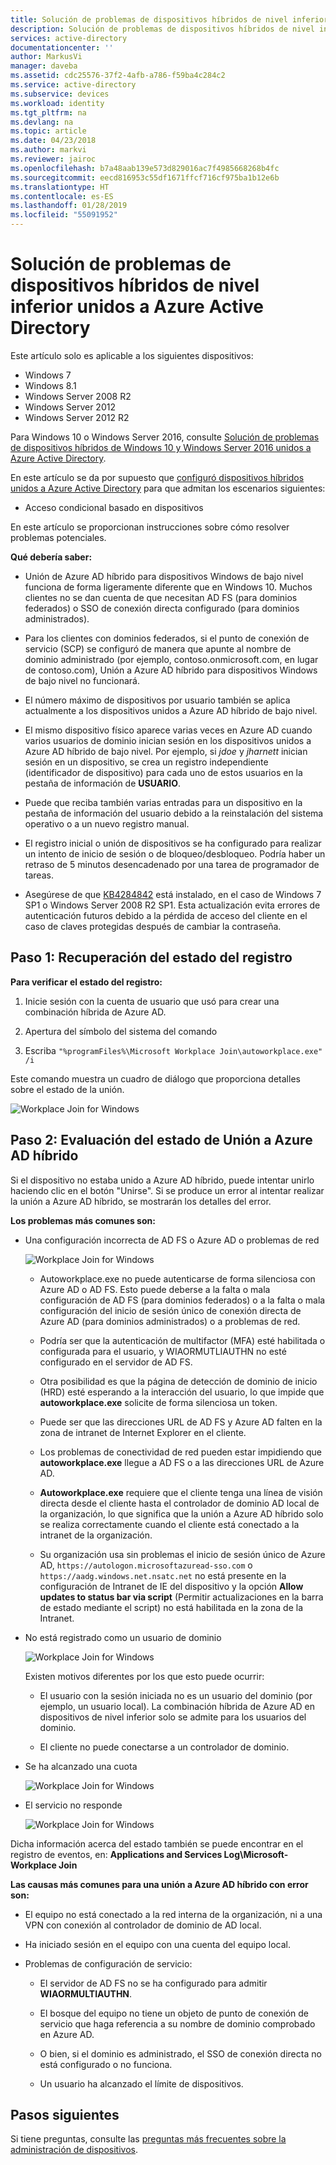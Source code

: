 ```yaml
---
title: Solución de problemas de dispositivos híbridos de nivel inferior unidos a Azure Active Directory | Microsoft Docs
description: Solución de problemas de dispositivos híbridos de nivel inferior unidos a Azure Active Directory
services: active-directory
documentationcenter: ''
author: MarkusVi
manager: daveba
ms.assetid: cdc25576-37f2-4afb-a786-f59ba4c284c2
ms.service: active-directory
ms.subservice: devices
ms.workload: identity
ms.tgt_pltfrm: na
ms.devlang: na
ms.topic: article
ms.date: 04/23/2018
ms.author: markvi
ms.reviewer: jairoc
ms.openlocfilehash: b7a48aab139e573d829016ac7f4985668268b4fc
ms.sourcegitcommit: eecd816953c55df1671ffcf716cf975ba1b12e6b
ms.translationtype: HT
ms.contentlocale: es-ES
ms.lasthandoff: 01/28/2019
ms.locfileid: "55091952"
---
```

# <a name="troubleshooting-hybrid-azure-active-directory-joined-down-level-devices"></a>Solución de problemas de dispositivos híbridos de nivel inferior unidos a Azure Active Directory 

Este artículo solo es aplicable a los siguientes dispositivos: 

- Windows 7 
- Windows 8.1 
- Windows Server 2008 R2 
- Windows Server 2012 
- Windows Server 2012 R2 
 

Para Windows 10 o Windows Server 2016, consulte [Solución de problemas de dispositivos híbridos de Windows 10 y Windows Server 2016 unidos a Azure Active Directory](troubleshoot-hybrid-join-windows-current.md).

En este artículo se da por supuesto que [configuró dispositivos híbridos unidos a Azure Active Directory](hybrid-azuread-join-plan.md) para que admitan los escenarios siguientes:

- Acceso condicional basado en dispositivos


En este artículo se proporcionan instrucciones sobre cómo resolver problemas potenciales.  

**Qué debería saber:** 

- Unión de Azure AD híbrido para dispositivos Windows de bajo nivel funciona de forma ligeramente diferente que en Windows 10. Muchos clientes no se dan cuenta de que necesitan AD FS (para dominios federados) o SSO de conexión directa configurado (para dominios administrados).

- Para los clientes con dominios federados, si el punto de conexión de servicio (SCP) se configuró de manera que apunte al nombre de dominio administrado (por ejemplo, contoso.onmicrosoft.com, en lugar de contoso.com), Unión a Azure AD híbrido para dispositivos Windows de bajo nivel no funcionará.

- El número máximo de dispositivos por usuario también se aplica actualmente a los dispositivos unidos a Azure AD híbrido de bajo nivel. 

- El mismo dispositivo físico aparece varias veces en Azure AD cuando varios usuarios de dominio inician sesión en los dispositivos unidos a Azure AD híbrido de bajo nivel.  Por ejemplo, si *jdoe* y *jharnett* inician sesión en un dispositivo, se crea un registro independiente (identificador de dispositivo) para cada uno de estos usuarios en la pestaña de información de **USUARIO**. 

- Puede que reciba también varias entradas para un dispositivo en la pestaña de información del usuario debido a la reinstalación del sistema operativo o a un nuevo registro manual.

- El registro inicial o unión de dispositivos se ha configurado para realizar un intento de inicio de sesión o de bloqueo/desbloqueo. Podría haber un retraso de 5 minutos desencadenado por una tarea de programador de tareas. 

- Asegúrese de que [KB4284842](https://support.microsoft.com/help/4284842) está instalado, en el caso de Windows 7 SP1 o Windows Server 2008 R2 SP1. Esta actualización evita errores de autenticación futuros debido a la pérdida de acceso del cliente en el caso de claves protegidas después de cambiar la contraseña.

## <a name="step-1-retrieve-the-registration-status"></a>Paso 1: Recuperación del estado del registro 

**Para verificar el estado del registro:**  

1. Inicie sesión con la cuenta de usuario que usó para crear una combinación híbrida de Azure AD.

2. Apertura del símbolo del sistema del comando 

3. Escriba `"%programFiles%\Microsoft Workplace Join\autoworkplace.exe" /i`

Este comando muestra un cuadro de diálogo que proporciona detalles sobre el estado de la unión.

![Workplace Join for Windows](./media/troubleshoot-hybrid-join-windows-legacy/01.png)


## <a name="step-2-evaluate-the-hybrid-azure-ad-join-status"></a>Paso 2: Evaluación del estado de Unión a Azure AD híbrido 

Si el dispositivo no estaba unido a Azure AD híbrido, puede intentar unirlo haciendo clic en el botón "Unirse". Si se produce un error al intentar realizar la unión a Azure AD híbrido, se mostrarán los detalles del error.


**Los problemas más comunes son:**

- Una configuración incorrecta de AD FS o Azure AD o problemas de red

    ![Workplace Join for Windows](./media/troubleshoot-hybrid-join-windows-legacy/02.png)
    
    - Autoworkplace.exe no puede autenticarse de forma silenciosa con Azure AD o AD FS. Esto puede deberse a la falta o mala configuración de AD FS (para dominios federados) o a la falta o mala configuración del inicio de sesión único de conexión directa de Azure AD (para dominios administrados) o a problemas de red. 
    
     - Podría ser que la autenticación de multifactor (MFA) esté habilitada o configurada para el usuario, y WIAORMUTLIAUTHN no esté configurado en el servidor de AD FS. 
     
     - Otra posibilidad es que la página de detección de dominio de inicio (HRD) esté esperando a la interacción del usuario, lo que impide que **autoworkplace.exe** solicite de forma silenciosa un token.
     
     - Puede ser que las direcciones URL de AD FS y Azure AD falten en la zona de intranet de Internet Explorer en el cliente.
     
     - Los problemas de conectividad de red pueden estar impidiendo que **autoworkplace.exe** llegue a AD FS o a las direcciones URL de Azure AD. 
     
     - **Autoworkplace.exe** requiere que el cliente tenga una línea de visión directa desde el cliente hasta el controlador de dominio AD local de la organización, lo que significa que la unión a Azure AD híbrido solo se realiza correctamente cuando el cliente está conectado a la intranet de la organización.
     
     - Su organización usa sin problemas el inicio de sesión único de Azure AD, `https://autologon.microsoftazuread-sso.com` o `https://aadg.windows.net.nsatc.net` no está presente en la configuración de Intranet de IE del dispositivo y la opción **Allow updates to status bar via script** (Permitir actualizaciones en la barra de estado mediante el script) no está habilitada en la zona de la Intranet.

- No está registrado como un usuario de dominio

    ![Workplace Join for Windows](./media/troubleshoot-hybrid-join-windows-legacy/03.png)
    
    Existen motivos diferentes por los que esto puede ocurrir:
    
    - El usuario con la sesión iniciada no es un usuario del dominio (por ejemplo, un usuario local). La combinación híbrida de Azure AD en dispositivos de nivel inferior solo se admite para los usuarios del dominio.
    
    - El cliente no puede conectarse a un controlador de dominio.    

- Se ha alcanzado una cuota

    ![Workplace Join for Windows](./media/troubleshoot-hybrid-join-windows-legacy/04.png)

- El servicio no responde 

    ![Workplace Join for Windows](./media/troubleshoot-hybrid-join-windows-legacy/05.png)

Dicha información acerca del estado también se puede encontrar en el registro de eventos, en: **Applications and Services Log\Microsoft-Workplace Join**
  
**Las causas más comunes para una unión a Azure AD híbrido con error son:** 

- El equipo no está conectado a la red interna de la organización, ni a una VPN con conexión al controlador de dominio de AD local.

- Ha iniciado sesión en el equipo con una cuenta del equipo local. 

- Problemas de configuración de servicio: 

  - El servidor de AD FS no se ha configurado para admitir **WIAORMULTIAUTHN**. 

  - El bosque del equipo no tiene un objeto de punto de conexión de servicio que haga referencia a su nombre de dominio comprobado en Azure AD. 
  
  - O bien, si el dominio es administrado, el SSO de conexión directa no está configurado o no funciona.

  - Un usuario ha alcanzado el límite de dispositivos. 

## <a name="next-steps"></a>Pasos siguientes

Si tiene preguntas, consulte las [preguntas más frecuentes sobre la administración de dispositivos](faq.md).  
